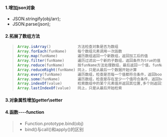 #### 1.增加json对象

- JSON.stringify(obj/arr);
- JSON.parse(json);

#### 2.拓展了数组方法

> ```js
> Array.isArray()            方法检查对象是否为数组
> Array.forEach(funName)     每个数组元素调用一次函数
> Array.map(funName)         遍历数组返回一个新数组，返回加工后的值
> Array.filter(funName)      遍历过滤出一个新的子数组，返回条件为true的值
> Array.reduce(funName)      按funName方法处理数组，最后返回一个值，funName有两个参数，第一个是最后返回的归并值，第二个是元素
> Array.reduceRight(funName) 同上，只是从最后一个数据开始计算
> Array.every(funName)       遍历数组，检查是否每一个值都符合条件，返回bool    
> Array.some(funName)        遍历数组，检查是存在至少一个值符合条件，返回bool
> Array.indexOf(value)       检索数组中的某个元素值并返回其位置,多个则返回第一个
> Array.lastIndexOf(value)   同上，只是从最后开始检索
> ```

#### 3.对象属性增加getter\setter

#### 4.函数----function

> - Function.prototype.bind(obj)
> - bind()与call()和apply()的区别